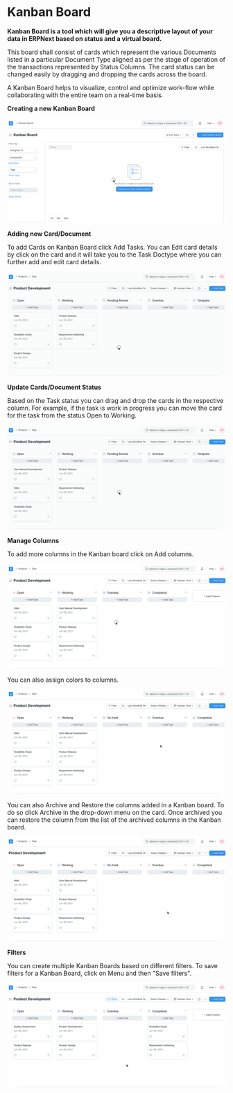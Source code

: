 # Kanban Board 

**Kanban Board is a tool which will give you a descriptive layout of your data in ERPNext based on status and a virtual board.**

This board shall consist of cards which represent the various Documents listed in a particular Document Type aligned as per the stage of operation of the transactions represented by Status Columns. The card status can be changed easily by dragging and dropping the cards across the board.

A Kanban Board helps to visualize, control and optimize work-flow while collaborating with the entire team on a real-time basis.

**Creating a new Kanban Board** 

 ![New Kanban Board](../Images/create-kanban-board.gif)


**Adding new Card/Document** 

To add Cards on Kanban Board click Add Tasks. You can Edit card details by click on the card and it will take you to the Task Doctype where you can further add and edit card details.

 ![Add New Card in Kanban Board](../Images/add-card-in-kanban-board.gif)

**Update Cards/Document Status**

Based on the Task status you can drag and drop the cards in the respective column. For example, if the task is work in progress you can move the card for the task from the status Open to Working.

 ![Update Cards on Kanban Board](../Images/update-kanban-board.gif)

**Manage Columns**

To add more columns in the Kanban board click on Add columns.

 ![Add New column in Kanban Board](../Images/add-column-in-kanban-board.gif)

You can also assign colors to columns.

 ![Add Colours to Cards](../Images/add-colour-in-kanban-board.gif)

You can also Archive and Restore the columns added in a Kanban board. To do so click Archive in the drop-down menu on the card. Once archived you can restore the column from the list of the archived columns in the Kanban board.

![Archive Kanban Board Column](../Images/archive-kanban-board-column.gif)

**Filters**

You can create multiple Kanban Boards based on different filters. To save filters for a Kanban Board, click on Menu and then "Save filters".

 ![Save Filters in Kanban Board](../Images/filter-cards-in-kanban-board.gif)